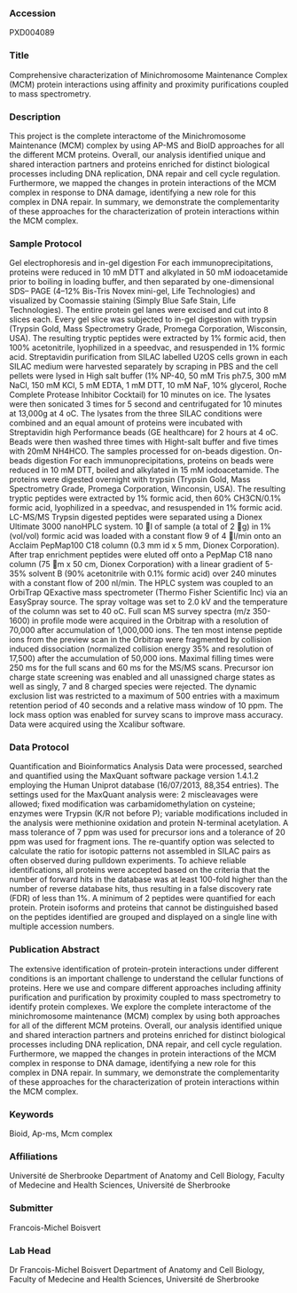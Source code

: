 ### Accession
PXD004089

### Title
Comprehensive characterization of Minichromosome Maintenance Complex (MCM) protein interactions using affinity and proximity purifications coupled to mass spectrometry.

### Description
This project is the complete interactome of the Minichromosome Maintenance (MCM) complex by using AP-MS and BioID approaches for all the different MCM proteins. Overall, our analysis identified unique and shared interaction partners and proteins enriched for distinct biological processes including DNA replication, DNA repair and cell cycle regulation. Furthermore, we mapped the changes in protein interactions of the MCM complex in response to DNA damage, identifying a new role for this complex in DNA repair. In summary, we demonstrate the complementarity of these approaches for the characterization of protein interactions within the MCM complex.

### Sample Protocol
Gel electrophoresis and in-gel digestion  For each immunoprecipitations, proteins were reduced in 10 mM DTT and alkylated in 50 mM iodoacetamide prior to boiling in loading buffer, and then separated by one-dimensional SDS– PAGE (4–12% Bis-Tris Novex mini-gel, Life Technologies) and visualized by Coomassie staining (Simply Blue Safe Stain, Life Technologies). The entire protein gel lanes were excised and cut into 8 slices each. Every gel slice was subjected to in-gel digestion with trypsin (Trypsin Gold, Mass Spectrometry Grade, Promega Corporation, Wisconsin, USA). The resulting tryptic peptides were extracted by 1% formic acid, then 100% acetonitrile, lyophilized in a speedvac, and resuspended in 1% formic acid. Streptavidin purification from SILAC labelled U2OS cells grown in each SILAC medium were harvested separately by scraping in PBS and the cell pellets were lysed in High salt buffer (1% NP-40, 50 mM Tris ph7.5, 300 mM NaCl, 150 mM KCl, 5 mM EDTA, 1 mM DTT, 10 mM NaF, 10% glycerol, Roche Complete Protease Inhibitor Cocktail) for 10 minutes on ice. The lysates were then sonicated 3 times for 5 second and centrifugated for 10 minutes at 13,000g at 4 oC.  The lysates from the three SILAC conditions were combined and an equal amount of proteins were incubated with Streptavidin high Performance beads (GE healthcare) for 2 hours at 4 oC. Beads were then washed three times with Hight-salt buffer and five times with 20mM NH4HCO. The samples processed for on-beads digestion.  On-beads digestion For each immunoprecipitations, proteins on beads were reduced in 10 mM DTT, boiled and alkylated in 15 mM iodoacetamide. The proteins were digested overnight with trypsin (Trypsin Gold, Mass Spectrometry Grade, Promega Corporation, Winconsin, USA). The resulting tryptic peptides were extracted by 1% formic acid, then 60% CH3CN/0.1% formic acid, lyophilized in a speedvac, and resuspended in 1% formic acid.  LC-MS/MS  Trypsin digested peptides were separated using a Dionex Ultimate 3000 nanoHPLC system. 10 l of sample (a total of 2 g) in 1% (vol/vol) formic acid was loaded with a constant flow 9 of 4 l/min onto an Acclaim PepMap100 C18 column (0.3 mm id x 5 mm, Dionex Corporation). After trap enrichment peptides were eluted off onto a PepMap C18 nano column (75 m x 50 cm, Dionex Corporation) with a linear gradient of 5-35% solvent B (90% acetonitrile with 0.1% formic acid) over 240 minutes with a constant flow of 200 nl/min. The HPLC system was coupled to an OrbiTrap QExactive mass spectrometer (Thermo Fisher Scientific Inc) via an EasySpray source. The spray voltage was set to 2.0 kV and the temperature of the column was set to 40 oC. Full scan MS survey spectra (m/z 350-1600) in profile mode were acquired in the Orbitrap with a resolution of 70,000 after accumulation of 1,000,000 ions. The ten most intense peptide ions from the preview scan in the Orbitrap were fragmented by collision induced dissociation (normalized collision energy 35% and resolution of 17,500) after the accumulation of 50,000 ions. Maximal filling times were 250 ms for the full scans and 60 ms for the MS/MS scans. Precursor ion charge state screening was enabled and all unassigned charge states as well as singly, 7 and 8 charged species were rejected. The dynamic exclusion list was restricted to a maximum of 500 entries with a maximum retention period of 40 seconds and a relative mass window of 10 ppm. The lock mass option was enabled for survey scans to improve mass accuracy. Data were acquired using the Xcalibur software.

### Data Protocol
Quantification and Bioinformatics Analysis Data were processed, searched and quantified using the MaxQuant software package version 1.4.1.2 employing the Human Uniprot database (16/07/2013, 88,354 entries). The settings used for the MaxQuant analysis were: 2 miscleavages were allowed; fixed modification was carbamidomethylation on cysteine; enzymes were Trypsin (K/R not before P); variable modifications included in the analysis were methionine oxidation and protein N-terminal acetylation. A mass tolerance of 7 ppm was used for precursor ions and a tolerance of 20 ppm was used for fragment ions. The re-quantify option was selected to calculate the ratio for isotopic patterns not assembled in SILAC pairs as often observed during pulldown experiments. To achieve reliable identifications, all proteins were accepted based on the criteria that the number of forward hits in the database was at least 100-fold higher than the number of reverse database hits, thus resulting in a false discovery rate (FDR) of less than 1%. A minimum of 2 peptides were quantified for each protein. Protein isoforms and proteins that cannot be distinguished based on the peptides identified are grouped and displayed on a single line with multiple accession numbers.

### Publication Abstract
The extensive identification of protein-protein interactions under different conditions is an important challenge to understand the cellular functions of proteins. Here we use and compare different approaches including affinity purification and purification by proximity coupled to mass spectrometry to identify protein complexes. We explore the complete interactome of the minichromosome maintenance (MCM) complex by using both approaches for all of the different MCM proteins. Overall, our analysis identified unique and shared interaction partners and proteins enriched for distinct biological processes including DNA replication, DNA repair, and cell cycle regulation. Furthermore, we mapped the changes in protein interactions of the MCM complex in response to DNA damage, identifying a new role for this complex in DNA repair. In summary, we demonstrate the complementarity of these approaches for the characterization of protein interactions within the MCM complex.

### Keywords
Bioid, Ap-ms, Mcm complex

### Affiliations
Université de Sherbrooke
Department of Anatomy and Cell Biology, Faculty of Medecine and Health Sciences, Université de Sherbrooke

### Submitter
Francois-Michel Boisvert

### Lab Head
Dr Francois-Michel Boisvert
Department of Anatomy and Cell Biology, Faculty of Medecine and Health Sciences, Université de Sherbrooke


